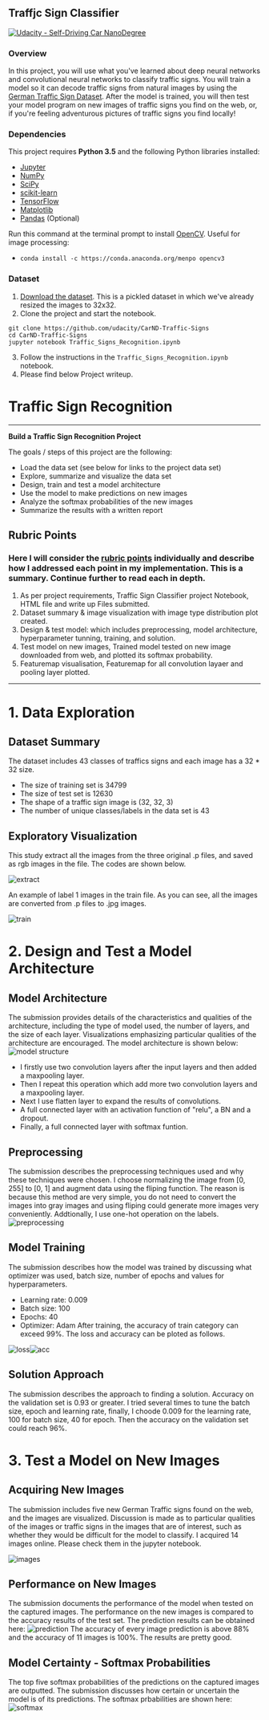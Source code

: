 ##  Traffjc Sign Classifier
[![Udacity - Self-Driving Car NanoDegree](https://s3.amazonaws.com/udacity-sdc/github/shield-carnd.svg)](http://www.udacity.com/drive)
### Overview

In this project, you will use what you've learned about deep neural networks and convolutional neural networks to classify traffic signs. You will train a model so it can decode traffic signs from natural images by using the [German Traffic Sign Dataset](http://benchmark.ini.rub.de/?section=gtsrb&subsection=dataset). After the model is trained, you will then test your model program on new images of traffic signs you find on the web, or, if you're feeling adventurous pictures of traffic signs you find locally!

### Dependencies

This project requires **Python 3.5** and the following Python libraries installed:

- [Jupyter](http://jupyter.org/)
- [NumPy](http://www.numpy.org/)
- [SciPy](https://www.scipy.org/)
- [scikit-learn](http://scikit-learn.org/)
- [TensorFlow](http://tensorflow.org)
- [Matplotlib](http://matplotlib.org/)
- [Pandas](http://pandas.pydata.org/) (Optional)

Run this command at the terminal prompt to install [OpenCV](http://opencv.org/). Useful for image processing:

- `conda install -c https://conda.anaconda.org/menpo opencv3`

### Dataset

1. [Download the dataset](https://d17h27t6h515a5.cloudfront.net/topher/2016/November/581faac4_traffic-signs-data/traffic-signs-data.zip). This is a pickled dataset in which we've already resized the images to 32x32.
2. Clone the project and start the notebook.
```
git clone https://github.com/udacity/CarND-Traffic-Signs
cd CarND-Traffic-Signs
jupyter notebook Traffic_Signs_Recognition.ipynb
```
3. Follow the instructions in the `Traffic_Signs_Recognition.ipynb` notebook.
4. Please find below Project writeup.

# **Traffic Sign Recognition** 

---

**Build a Traffic Sign Recognition Project**

The goals / steps of this project are the following:
* Load the data set (see below for links to the project data set)
* Explore, summarize and visualize the data set
* Design, train and test a model architecture
* Use the model to make predictions on new images
* Analyze the softmax probabilities of the new images
* Summarize the results with a written report

[//]: # (Image References)

[image1]: ./writeup_images/Input_data.png "Visualization"
[image2]: ./writeup_images/Input_data_viz.png "Image class plot"
[image3]: ./writeup_images/Processed_image.png "Processed image"
[image4a]: ./writeup_images/initial_image.png "initial Image"
[image4]: ./writeup_images/transform_image.png "transform Image"
[image5]: ./writeup_images/validation_curve.png "Validation Curve"
[image6]: ./writeup_images/test_images.png "Test Images"
[image7]: ./writeup_images/detected_images.png "Top 3 Detected Images"
[image8]: ./writeup_images/images_sofmax.png "Softmax Probability"
[image9]: ./writeup_images/Featuremap1.png "Featuremap Conv 1"
[image10]: ./writeup_images/Featuremap2.png "Featuremap Conv 1_pool"
[image11]: ./writeup_images/Featuremap3.png "Featuremap Conv 2"
[image12]: ./writeup_images/Featuremap4.png "Featuremap Conv 2_pooling"



## Rubric Points
### Here I will consider the [rubric points](https://review.udacity.com/#!/rubrics/481/view) individually and describe how I addressed each point in my implementation.  This is a summary.  Continue further to read each in depth.   
1. As per project requirements, Traffic Sign Classifier project Notebook, HTML file and write up Files submitted.
2. Dataset summary & image visualization with image type distribution plot created.
3. Design & test model: which includes preprocessing, model architecture, hyperparameter tunning, training, and solution. 
4. Test model on new images, Trained model tested on new image downloaded from web, and plotted its softmax probability. 
5. Featuremap visualisation, Featuremap for all convolution layaer and pooling layer plotted.

---
# 1. Data Exploration
## Dataset Summary
The dataset includes 43 classes of traffics signs and each image has a 32 * 32 size.
* The size of training set is 34799
* The size of test set is 12630
* The shape of a traffic sign image is (32, 32, 3)
* The number of unique classes/labels in the data set is 43
## Exploratory Visualization
This study extract all the images from the three original .p files, and saved as rgb images in the file. The codes are shown below.

![extract](images/extract.png)

An example of label 1 images in the train file. As you can see, all the images are converted from .p files to .jpg images.

![train](images/example.png)

# 2. Design and Test a Model Architecture
## Model Architecture
The submission provides details of the characteristics and qualities of the architecture, including the type of model used, the number of layers, and the size of each layer. Visualizations emphasizing particular qualities of the architecture are encouraged.
The model architecture is shown below:
![model structure](images/model1.png)

- I firstly use two convolution layers after the input layers and then added a maxpooling layer. 
- Then I repeat this operation which add more two convolution layers and a maxpooling layer.
- Next I use flatten layer to expand the results of convolutions.
- A full connected layer with an activation function of "relu", a BN and a dropout.
- Finally, a full connected layer with softmax funtion. 

## Preprocessing
The submission describes the preprocessing techniques used and why these techniques were chosen.
I choose normalizing the image from [0, 255] to [0, 1] and augment data using the fliping function. The reason is because this method are very simple, you do not need to convert the images into gray images and using fliping could generate more images very conveniently. Addtionally, I use one-hot operation on the labels.
![preprocessing](images/pre.png)
## Model Training
The submission describes how the model was trained by discussing what optimizer was used, batch size, number of epochs and values for hyperparameters.
- Learning rate: 0.009
- Batch size: 100
- Epochs: 40
- Optimizer: Adam
After training, the accuracy of train category can exceed 99%. The loss and accuracy can be ploted as follows. 

![loss](images/loss.png)![acc](images/acc.png)
## Solution Approach
The submission describes the approach to finding a solution. Accuracy on the validation set is 0.93 or greater.
I tried several times to tune the batch size, epoch and learning rate, finally, I choode 0.009 for the learning rate, 100 for batch size, 40 for epoch. Then the accuracy on the validation set could reach 96%.

# 3. Test a Model on New Images
## Acquiring New Images
The submission includes five new German Traffic signs found on the web, and the images are visualized. Discussion is made as to particular qualities of the images or traffic signs in the images that are of interest, such as whether they would be difficult for the model to classify.
I acquired 14 images online. Please check them in the jupyter notebook.

![images](images/sings.png)
## Performance on New Images
The submission documents the performance of the model when tested on the captured images. The performance on the new images is compared to the accuracy results of the test set.
The prediction results can be obtained here:
![prediction](images/pred.png)
The accuracy of every image prediction is above 88% and the accuracy of 11 images is 100%. The results are pretty good.
## Model Certainty - Softmax Probabilities
The top five softmax probabilities of the predictions on the captured images are outputted. The submission discusses how certain or uncertain the model is of its predictions. The softmax prbabilities are shown here:
![softmax](images/sm.png)